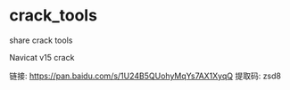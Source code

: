 # crack_tools
 share crack tools





Navicat v15 crack 

链接: https://pan.baidu.com/s/1U24B5QUohyMqYs7AX1XyqQ 提取码: zsd8